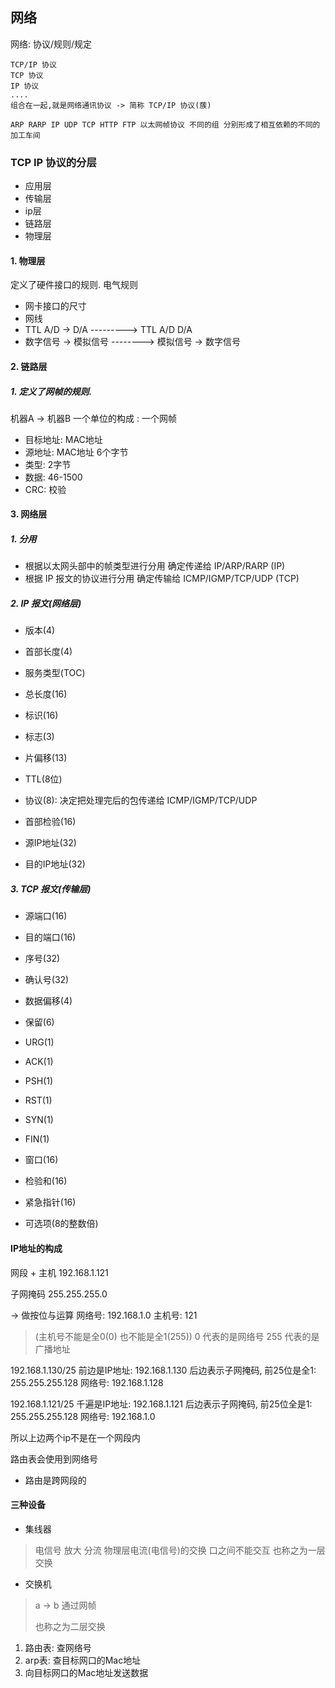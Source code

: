 

## 网络
网络:
协议/规则/规定
```
TCP/IP 协议
TCP 协议
IP 协议
....
组合在一起,就是网络通讯协议 -> 简称 TCP/IP 协议(蔟)

ARP RARP IP UDP TCP HTTP FTP 以太网帧协议 不同的组 分别形成了相互依赖的不同的加工车间

```
### TCP IP 协议的分层
- 应用层
- 传输层
- ip层
- 链路层
- 物理层

#### 1. 物理层
定义了硬件接口的规则. 电气规则
- 网卡接口的尺寸
- 网线
- TTL A/D -> D/A ---------> TTL A/D D/A
- 数字信号 -> 模拟信号 --------> 模拟信号 -> 数字信号

#### 2. 链路层
##### 1. 定义了网帧的规则. 
机器A -> 机器B
一个单位的构成 : 一个网帧
- 目标地址: MAC地址
- 源地址: MAC地址 6个字节
- 类型: 2字节
- 数据: 46-1500
- CRC: 校验


#### 3. 网络层
##### 1. 分用
- 根据以太网头部中的帧类型进行分用 确定传递给 IP/ARP/RARP (IP)
- 根据 IP 报文的协议进行分用 确定传输给 ICMP/IGMP/TCP/UDP (TCP)



##### 2. IP 报文(网络层)
- 版本(4)
- 首部长度(4)
- 服务类型(TOC)
- 总长度(16)

- 标识(16)
- 标志(3)
- 片偏移(13)

- TTL(8位)
- 协议(8): 决定把处理完后的包传递给 ICMP/IGMP/TCP/UDP
- 首部检验(16)

- 源IP地址(32)

- 目的IP地址(32)

##### 3. TCP 报文(传输层)
- 源端口(16)
- 目的端口(16)

- 序号(32)

- 确认号(32)

- 数据偏移(4)
- 保留(6)
- URG(1)
- ACK(1)
- PSH(1)
- RST(1)
- SYN(1)
- FIN(1)
- 窗口(16)

- 检验和(16)
- 紧急指针(16)

- 可选项(8的整数倍)


#### IP地址的构成
网段 + 主机
192.168.1.121

子网掩码
255.255.255.0

-> 做按位与运算
网络号: 192.168.1.0
主机号: 121 
>  (主机号不能是全0(0) 也不能是全1(255))
> 0 代表的是网络号 255 代表的是广播地址

192.168.1.130/25
前边是IP地址:  192.168.1.130
后边表示子网掩码, 前25位是全1: 255.255.255.128
网络号: 192.168.1.128 

192.168.1.121/25
千遍是IP地址:  192.168.1.121
后边表示子网掩码, 前25位全是1: 255.255.255.128
网络号: 192.168.1.0

所以上边两个ip不是在一个网段内

路由表会使用到网络号
- 路由是跨网段的

#### 三种设备
- 集线器
> 电信号 放大 分流
> 物理层电流(电信号)的交换
> 口之间不能交互
> 也称之为一层交换

- 交换机
> a -> b 通过网帧
> 
> 也称之为二层交换

1. 路由表: 查网络号
2. arp表: 查目标网口的Mac地址
3. 向目标网口的Mac地址发送数据
